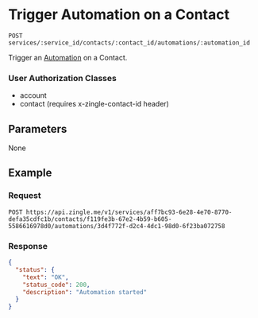 # Trigger Automation on a  Contact

    POST services/:service_id/contacts/:contact_id/automations/:automation_id
    
Trigger an [Automation] on a Contact. 

### User Authorization Classes 
* account
* contact (requires x-zingle-contact-id header)

## Parameters
None

## Example
### Request

    POST https://api.zingle.me/v1/services/aff7bc93-6e28-4e70-8770-defa35cdfc1b/contacts/f119fe3b-67e2-4b59-b605-5586616978d0/automations/3d4f772f-d2c4-4dc1-98d0-6f23ba072758

### Response
``` json
{
  "status": {
    "text": "OK",
    "status_code": 200,
    "description": "Automation started"
  }
}
```

[Automation]: /automations/README.md
